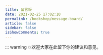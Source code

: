 ```yaml
---
title: 留言板
date: 2021-02-25 17:02:10
permalink: /bookshop/message-board/
article: false
sidebar: false
isShowComments: true
---
```


::: warning
💥欢迎大家在此留下你的建议和意见。